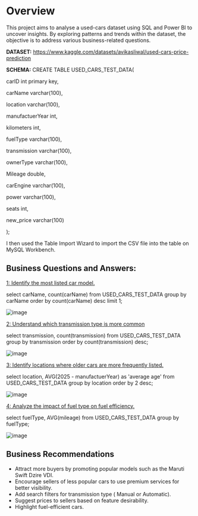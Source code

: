 
# **Overview**

This project aims to analyse a used-cars dataset using SQL and Power BI to uncover insights. By exploring patterns and trends within the dataset, the objective is to address various business-related questions.

**DATASET:**  https://www.kaggle.com/datasets/avikasliwal/used-cars-price-prediction

**SCHEMA:**
CREATE TABLE USED_CARS_TEST_DATA(

carID int primary key,

carName varchar(100),

location varchar(100),

manufactuerYear int,

kilometers int,

fuelType varchar(100),

transmission varchar(100),

ownerType varchar(100),

Mileage double,

carEngine varchar(100),

power varchar(100),

seats int,

new_price varchar(100)

);

I then used the Table Import Wizard to import the CSV file into the table on MySQL Workbench.

## **Business Questions and Answers:**

<ins>1: Identify the most listed car model.<ins>

select carName, count(carName) from USED_CARS_TEST_DATA group by carName order by count(carName) desc limit 1;

![image](https://github.com/user-attachments/assets/3c912d9d-0cfe-45be-8b01-ca6dd8bc9370)

<ins>2: Understand which transmission type is more common<ins>

select transmission, count(transmission) from USED_CARS_TEST_DATA group by transmission order by count(transmission) desc;

![image](https://github.com/user-attachments/assets/606273c6-e78e-4c82-a147-2cb1f535b6cf)


<ins>3: Identify locations where older cars are more frequently listed.<ins>

select location, AVG(2025 - manufactuerYear) as 'average age' from USED_CARS_TEST_DATA group by location order by 2 desc;

![image](https://github.com/user-attachments/assets/0883920c-2f6d-4145-a78e-4eeea135604c)


<ins>4: Analyze the impact of fuel type on fuel efficiency.<ins>

select fuelType, AVG(mileage) from USED_CARS_TEST_DATA group by fuelType;

![image](https://github.com/user-attachments/assets/e468c1c8-910e-4d70-9bbc-41802ce21072)

## **Business Recommendations**
 * Attract more buyers by promoting popular models such as the Maruti Swift Dzire VDI.
 * Encourage sellers of less popular cars to use premium services for better visibility.
 * Add search filters for transmission type ( Manual or Automatic).
 * Suggest prices to sellers based on feature desirability.
 *  Highlight fuel-efficient cars.








